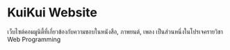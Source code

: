 # KuiKui Website
เว็บไซต์คอมมูนิตี้ที่เกี่ยวข้องกับความชอบในหนังสือ, ภาพยนต์, เพลง เป็นส่วนหนึ่งในโปรเจครายวิชา Web Programming
